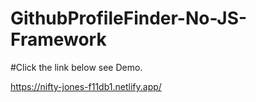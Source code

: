 # GithubProfileFinder-No-JS-Framework

#Click the link below see Demo.

https://nifty-jones-f11db1.netlify.app/
